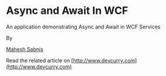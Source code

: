 Async and Await In WCF
======================

An application demonstrating Async and Await in WCF Services

By

[Mahesh Sabnis](http://www.twitter.com/maheshdotnet)

Read the related article on [http://www.devcurry.com](http://www.devcurry.com)